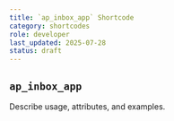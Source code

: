 ```yaml
---
title: `ap_inbox_app` Shortcode
category: shortcodes
role: developer
last_updated: 2025-07-28
status: draft
---
```


## `ap_inbox_app`

Describe usage, attributes, and examples.
